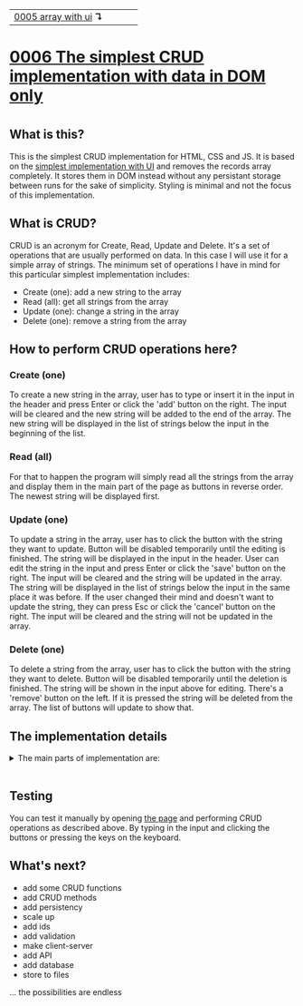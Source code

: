 <table>
  <tr>
    <td><a href="../0005-simplest-with-ui/README.md">0005 array with ui</a> <b>↴</b></td>
    <td>&nbsp; &nbsp; &nbsp;</td>
    <td></td>
  </tr>
</table>

# [0006 The simplest CRUD implementation with data in DOM only](https://github.com/UniBreakfast/crud-of-increasing-complexity/blob/master/0006-dom-data-only/README.md)
# 

## What is this?

This is the simplest CRUD implementation for HTML, CSS and JS. It is based on the [simplest implementation with UI](../0005-simplest-with-ui/README.md) and removes the records array completely. It stores them in DOM instead without any persistant storage between runs for the sake of simplicity. Styling is minimal and not the focus of this implementation.

## What is CRUD?

CRUD is an acronym for Create, Read, Update and Delete. It's a set of operations that are usually performed on data. In this case I will use it for a simple array of strings. The minimum set of operations I have in mind for this particular simplest implementation includes:

- Create (one): add a new string to the array
- Read (all): get all strings from the array
- Update (one): change a string in the array
- Delete (one): remove a string from the array

## How to perform CRUD operations here?

### Create (one)

To create a new string in the array, user has to type or insert it in the input in the header and press Enter or click the 'add' button on the right. The input will be cleared and the new string will be added to the end of the array. The new string will be displayed in the list of strings below the input in the beginning of the list.

### Read (all)

For that to happen the program will simply read all the strings from the array and display them in the main part of the page as buttons in reverse order. The newest string will be displayed first.

### Update (one)

To update a string in the array, user has to click the button with the string they want to update. Button will be disabled temporarily until the editing is finished. The string will be displayed in the input in the header. User can edit the string in the input and press Enter or click the 'save' button on the right. The input will be cleared and the string will be updated in the array. The string will be displayed in the list of strings below the input in the same place it was before. If the user changed their mind and doesn't want to update the string, they can press Esc or click the 'cancel' button on the right. The input will be cleared and the string will not be updated in the array.

### Delete (one)

To delete a string from the array, user has to click the button with the string they want to delete. Button will be disabled temporarily until the deletion is finished. The string will be shown in the input above for editing. There's a 'remove' button on the left. If it is pressed the string will be deleted from the array. The list of buttons will update to show that.


## The implementation details

<details>
  <summary>The main parts of implementation are:</summary><br>

  ### HTML

  ```html
  <header>
    <form id="addForm" action="javascript:">
      <button type="reset">clear</button>
      <input id="addInput" autocomplete="off" autofocus>
      <button>add</button>
    </form>

    <form id="editForm" action="javascript:" hidden>
      <button id="removeBtn" type="reset">remove</button>
      <input id="editInput" autocomplete="off">
      <button>save</button>
      <button id="cancelBtn" type="reset">cancel</button>
    </form>
  </header>

  <main id="main"></main>
  ```

  ### CSS

  ```css
  body {
    margin: 0;
    text-align: center;
  }

  header,
  footer {
    height: 96px;
    background-color: #0009;
    color: #fff;
    display: flex;
    align-items: center;
    justify-content: center;
  }

  main {
    height: calc(100vh - 96px - 96px);
    overflow-y: auto;
  }
  ```

  ### JS

  ```js
  addForm.onsubmit = () => {
    const value = addInput.value.trim()
    if (!value) return
    const btn = document.createElement('button')
    main.prepend(Object.assign(btn, {innerText: value}))
    addForm.reset()
  }

  main.onclick = e => {
    const btn = e.target.closest('button')
    if (!btn) {
      if (addForm.hidden) {
        switchForms()
        main.querySelector(':disabled').disabled = false
      }
      return
    }
    if (editForm.hidden) switchForms()
    else main.querySelector(':disabled').disabled = false
    editInput.value = btn.innerText
    btn.disabled = true
  }

  editForm.onsubmit = () => {
    const value = editInput.value.trim()
    if (!value) return
    const btn = main.querySelector(':disabled')
    Object.assign(btn, {disabled:false, innerText: value})
    switchForms()
  }

  cancelBtn.onclick = () => {
    switchForms()
    main.querySelector(':disabled').disabled = false
  }

  removeBtn.onclick = () => {
    main.querySelector(':disabled').remove()
    switchForms()
  }

  onkeydown = e => {
    if (e.key !== 'Escape' || editForm.hidden) return
    switchForms()
    main.querySelector(':disabled').disabled = false
  }

  function switchForms() {
    addForm.hidden = !addForm.hidden
    editForm.hidden = !editForm.hidden
    document.querySelector('form:not([hidden]) input').focus()
  }
  ```

  Full source code is available in a file `index.html` [here](./index.html).

</details><br>

## Testing

You can test it manually by opening [the page](https://unibreakfast.github.io/crud-of-increasing-complexity/0006-dom-data-only) and performing CRUD operations as described above. By typing in the input and clicking the buttons or pressing the keys on the keyboard.

## What's next?

- add some CRUD functions
- add CRUD methods
- add persistency
- scale up
- add ids
- add validation
- make client-server
- add API
- add database
- store to files
  
... the possibilities are endless
